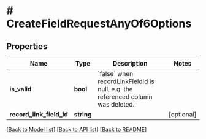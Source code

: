 # # CreateFieldRequestAnyOf6Options

## Properties

Name | Type | Description | Notes
------------ | ------------- | ------------- | -------------
**is_valid** | **bool** | &#x60;false&#x60; when recordLinkFieldId is null, e.g. the referenced column was deleted. |
**record_link_field_id** | **string** |  | [optional]

[[Back to Model list]](../../README.md#models) [[Back to API list]](../../README.md#endpoints) [[Back to README]](../../README.md)
